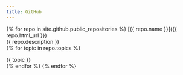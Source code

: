 ```yaml
---
title: GitHub
---
```


{% for repo in site.github.public_repositories %}
  [{{ repo.name }}]({{ repo.html_url }})  
  {{ repo.description }}  
  {% for topic in repo.topics %}
  <div class="topic-style">{{ topic }}</div>{% endfor %}
{% endfor %}
